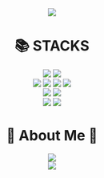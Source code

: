 <div align=center>
<img src="https://capsule-render.vercel.app/api?type=slice&color=gradient&height=200&section=header&text=Welcom to Kong's Git&fontSize=100">
<div>
<div align=center><h1>📚 STACKS</h1></div>

<div align=center> 
  <img src="https://img.shields.io/badge/java-007396?style=for-the-badge&logo=java&logoColor=white"> 
  <img src="https://img.shields.io/badge/python-3776AB?style=for-the-badge&logo=python&logoColor=white"> 
  <br>
  
  <img src="https://img.shields.io/badge/html5-E34F26?style=for-the-badge&logo=html5&logoColor=white"> 
  <img src="https://img.shields.io/badge/css-1572B6?style=for-the-badge&logo=css3&logoColor=white"> 
  <img src="https://img.shields.io/badge/javascript-F7DF1E?style=for-the-badge&logo=javascript&logoColor=black"> 
  <img src="https://img.shields.io/badge/jquery-0769AD?style=for-the-badge&logo=jquery&logoColor=white">
  <br>
  
  <img src="https://img.shields.io/badge/oracle-F80000?style=for-the-badge&logo=oracle&logoColor=white"> 
  <img src="https://img.shields.io/badge/mysql-4479A1?style=for-the-badge&logo=mysql&logoColor=white"> 
  <br>
  
  <img src="https://img.shields.io/badge/spring-6DB33F?style=for-the-badge&logo=spring&logoColor=white"> 
  <img src="https://img.shields.io/badge/flask-000000?style=for-the-badge&logo=flask&logoColor=white">
  
  <br>
</div>

<div align=center><h1>🎳 About Me 🎳</h1></div>
<div align=center> 
</a> <a href="https://instagram.com/kong.94y">
    <img 
        src="http://img.shields.io/badge/-Instagram-pink?style=flat&logo=Instagram&link=https://instagram.com/kong.94y/"
        style="height : auto; margin-left : 10px; margin-right : 10px;"/>
</div>
  
  <div align=center>
<img src="https://capsule-render.vercel.app/api?type=slice&color=gradient&height=200&section=footer&text=&fontSize=100">
<div>
<!--
**JaeHyunKong/JaeHyunKong** is a ✨ _special_ ✨ repository because its `README.md` (this file) appears on your GitHub profile.

Here are some ideas to get you started:

- 🔭 I’m currently working on ...
- 🌱 I’m currently learning ...
- 👯 I’m looking to collaborate on ...
- 🤔 I’m looking for help with ...
- 💬 Ask me about ...
- 📫 How to reach me: ...
- 😄 Pronouns: ...
- ⚡ Fun fact: ...
-->
